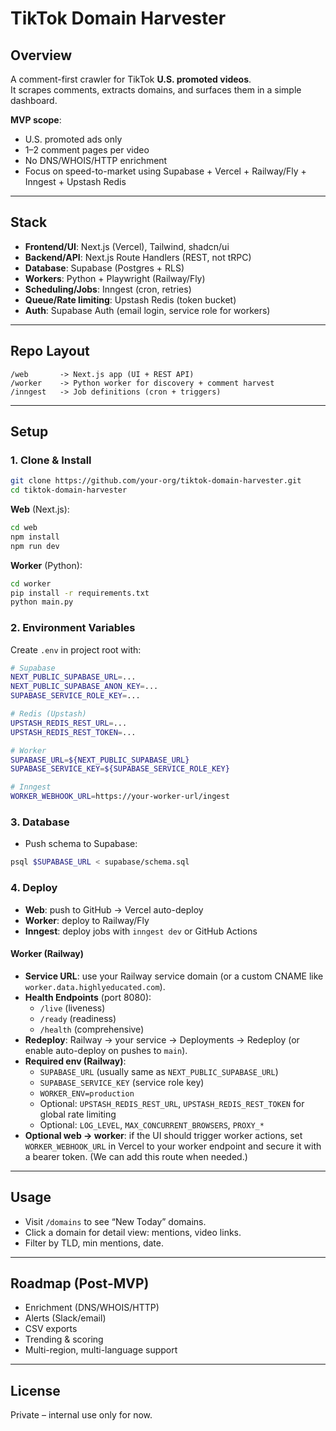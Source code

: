 # TikTok Domain Harvester

## Overview

A comment-first crawler for TikTok **U.S. promoted videos**.  
It scrapes comments, extracts domains, and surfaces them in a simple dashboard.

**MVP scope**:

- U.S. promoted ads only
- 1–2 comment pages per video
- No DNS/WHOIS/HTTP enrichment
- Focus on speed-to-market using Supabase + Vercel + Railway/Fly + Inngest + Upstash Redis

---

## Stack

- **Frontend/UI**: Next.js (Vercel), Tailwind, shadcn/ui
- **Backend/API**: Next.js Route Handlers (REST, not tRPC)
- **Database**: Supabase (Postgres + RLS)
- **Workers**: Python + Playwright (Railway/Fly)
- **Scheduling/Jobs**: Inngest (cron, retries)
- **Queue/Rate limiting**: Upstash Redis (token bucket)
- **Auth**: Supabase Auth (email login, service role for workers)

---

## Repo Layout

```
/web       -> Next.js app (UI + REST API)
/worker    -> Python worker for discovery + comment harvest
/inngest   -> Job definitions (cron + triggers)
```

---

## Setup

### 1. Clone & Install

```bash
git clone https://github.com/your-org/tiktok-domain-harvester.git
cd tiktok-domain-harvester
```

**Web** (Next.js):

```bash
cd web
npm install
npm run dev
```

**Worker** (Python):

```bash
cd worker
pip install -r requirements.txt
python main.py
```

### 2. Environment Variables

Create `.env` in project root with:

```bash
# Supabase
NEXT_PUBLIC_SUPABASE_URL=...
NEXT_PUBLIC_SUPABASE_ANON_KEY=...
SUPABASE_SERVICE_ROLE_KEY=...

# Redis (Upstash)
UPSTASH_REDIS_REST_URL=...
UPSTASH_REDIS_REST_TOKEN=...

# Worker
SUPABASE_URL=${NEXT_PUBLIC_SUPABASE_URL}
SUPABASE_SERVICE_KEY=${SUPABASE_SERVICE_ROLE_KEY}

# Inngest
WORKER_WEBHOOK_URL=https://your-worker-url/ingest
```

### 3. Database

- Push schema to Supabase:

```bash
psql $SUPABASE_URL < supabase/schema.sql
```

### 4. Deploy

- **Web**: push to GitHub → Vercel auto-deploy
- **Worker**: deploy to Railway/Fly
- **Inngest**: deploy jobs with `inngest dev` or GitHub Actions

#### Worker (Railway)

- **Service URL**: use your Railway service domain (or a custom CNAME like `worker.data.highlyeducated.com`).
- **Health Endpoints** (port 8080):
  - `/live` (liveness)
  - `/ready` (readiness)
  - `/health` (comprehensive)
- **Redeploy**: Railway → your service → Deployments → Redeploy (or enable auto-deploy on pushes to `main`).
- **Required env (Railway)**:
  - `SUPABASE_URL` (usually same as `NEXT_PUBLIC_SUPABASE_URL`)
  - `SUPABASE_SERVICE_KEY` (service role key)
  - `WORKER_ENV=production`
  - Optional: `UPSTASH_REDIS_REST_URL`, `UPSTASH_REDIS_REST_TOKEN` for global rate limiting
  - Optional: `LOG_LEVEL`, `MAX_CONCURRENT_BROWSERS`, `PROXY_*`
- **Optional web → worker**: if the UI should trigger worker actions, set `WORKER_WEBHOOK_URL` in Vercel to your worker endpoint and secure it with a bearer token. (We can add this route when needed.)

---

## Usage

- Visit `/domains` to see “New Today” domains.
- Click a domain for detail view: mentions, video links.
- Filter by TLD, min mentions, date.

---

## Roadmap (Post-MVP)

- Enrichment (DNS/WHOIS/HTTP)
- Alerts (Slack/email)
- CSV exports
- Trending & scoring
- Multi-region, multi-language support

---

## License

Private – internal use only for now.
